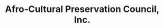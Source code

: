 ---
layout: repo
title: "Afro-Cultural Preservation Council, Inc."
id: 14527
permalink: repos/14527/
---